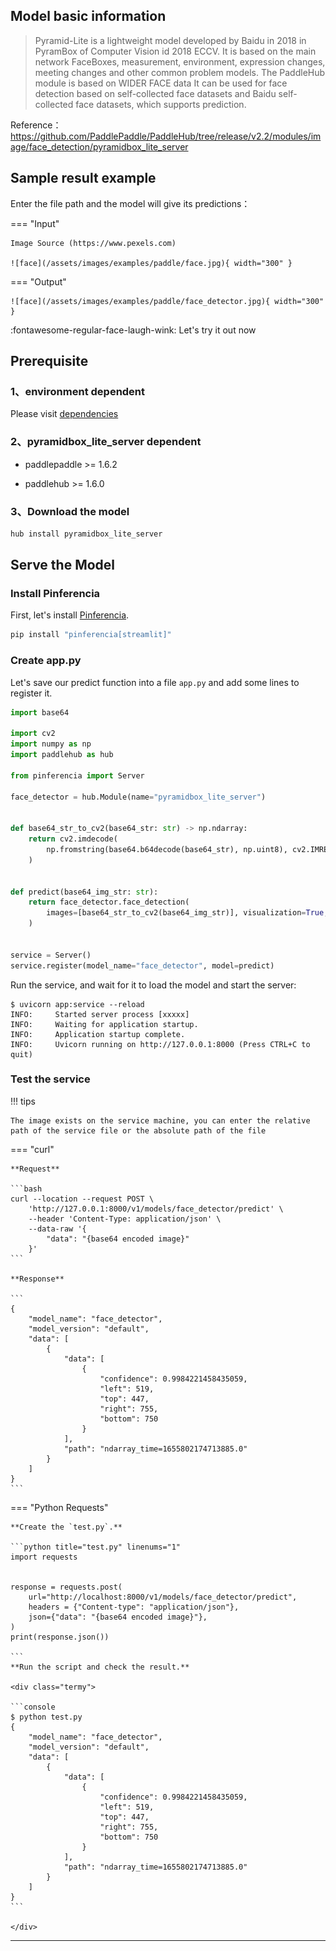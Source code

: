 
## Model basic information

> Pyramid-Lite is a lightweight model developed by Baidu in 2018 in PyramBox of Computer Vision id 2018 ECCV. It is based on the main network FaceBoxes, measurement, environment, expression changes, meeting changes and other common problem models. The PaddleHub module is based on WIDER FACE data It can be used for face detection based on self-collected face datasets and Baidu self-collected face datasets, which supports prediction.

Reference：https://github.com/PaddlePaddle/PaddleHub/tree/release/v2.2/modules/image/face_detection/pyramidbox_lite_server


## Sample result example

Enter the file path and the model will give its predictions：

=== "Input"

    Image Source (https://www.pexels.com)

    ![face](/assets/images/examples/paddle/face.jpg){ width="300" }

=== "Output"

    ![face](/assets/images/examples/paddle/face_detector.jpg){ width="300" }

:fontawesome-regular-face-laugh-wink: Let's try it out now


## Prerequisite

### 1、environment dependent

Please visit [dependencies](../../../dependencies/)

### 2、pyramidbox_lite_server dependent

- paddlepaddle >= 1.6.2

- paddlehub >= 1.6.0


### 3、Download the model

```bash
hub install pyramidbox_lite_server
```


## Serve the Model

### Install Pinferencia

First, let's install [Pinferencia](https://github.com/underneathall/pinferencia).

```bash
pip install "pinferencia[streamlit]"
```


### Create app.py

Let's save our predict function into a file `app.py` and add some lines to register it.

```python title="app.py" linenums="1"
import base64

import cv2
import numpy as np
import paddlehub as hub

from pinferencia import Server

face_detector = hub.Module(name="pyramidbox_lite_server")


def base64_str_to_cv2(base64_str: str) -> np.ndarray:
    return cv2.imdecode(
        np.fromstring(base64.b64decode(base64_str), np.uint8), cv2.IMREAD_COLOR
    )


def predict(base64_img_str: str):
    return face_detector.face_detection(
        images=[base64_str_to_cv2(base64_img_str)], visualization=True, output_dir="./"
    )


service = Server()
service.register(model_name="face_detector", model=predict)


```

Run the service, and wait for it to load the model and start the server:
<div class="termy">

```console
$ uvicorn app:service --reload
INFO:     Started server process [xxxxx]
INFO:     Waiting for application startup.
INFO:     Application startup complete.
INFO:     Uvicorn running on http://127.0.0.1:8000 (Press CTRL+C to quit)
```

</div>


### Test the service

!!! tips

    The image exists on the service machine, you can enter the relative path of the service file or the absolute path of the file


=== "curl"

    **Request**

    ```bash
    curl --location --request POST \
        'http://127.0.0.1:8000/v1/models/face_detector/predict' \
        --header 'Content-Type: application/json' \
        --data-raw '{
            "data": "{base64 encoded image}"
        }'
    ```

    **Response**

    ```
    {
        "model_name": "face_detector",
        "model_version": "default",
        "data": [
            {
                "data": [
                    {
                        "confidence": 0.9984221458435059,
                        "left": 519,
                        "top": 447,
                        "right": 755,
                        "bottom": 750
                    }
                ],
                "path": "ndarray_time=1655802174713885.0"
            }
        ]
    }
    ```

=== "Python Requests"

    **Create the `test.py`.**

    ```python title="test.py" linenums="1"
    import requests


    response = requests.post(
        url="http://localhost:8000/v1/models/face_detector/predict",
        headers = {"Content-type": "application/json"},
        json={"data": "{base64 encoded image}"},
    )
    print(response.json())

    ```
    **Run the script and check the result.**

    <div class="termy">

    ```console
    $ python test.py
    {
        "model_name": "face_detector",
        "model_version": "default",
        "data": [
            {
                "data": [
                    {
                        "confidence": 0.9984221458435059,
                        "left": 519,
                        "top": 447,
                        "right": 755,
                        "bottom": 750
                    }
                ],
                "path": "ndarray_time=1655802174713885.0"
            }
        ]
    }
    ```

    </div>

---
